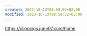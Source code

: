 ```yaml
---
created: 2023-10-13T08:59:03+02:00
modified: 2023-10-13T08:59:32+02:00
---
```


https://clippings.june07.com/home
